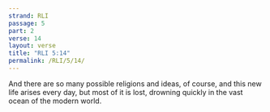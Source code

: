 ```yaml
---
strand: RLI
passage: 5
part: 2
verse: 14
layout: verse
title: "RLI 5:14"
permalink: /RLI/5/14/
---
```

And there are so many possible religions and ideas, of course, and this new life arises every day, but most of it is lost, drowning quickly in the vast ocean of the modern world.
